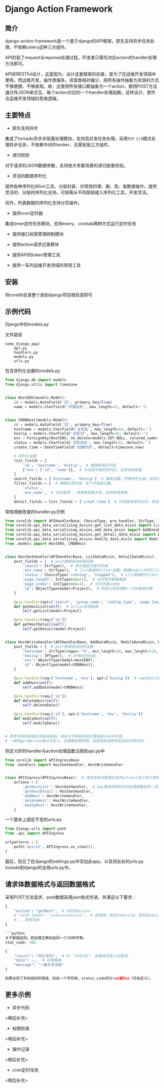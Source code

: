 # Django Action Framework

## 简介

django-action-framework是一个基于django的API框架，原生支持异步任务处理，不依赖celery这种三方组件。

API封装了request与reponse处理过程，开发者只需写对应action的handler处理方法即可。

API非RESTful设计，这是因为，设计这套框架的初衷，是为了在运维开发领域中使用。而运维开发，操作类偏多，资源类相对偏少，把所有操作抽象为资源的方式不够便捷、不够直观。故，这里把所有接口都抽象为一个action，都用POST方法通过传JSON来交互，每个action对应的一个handler处理函数。这样设计，更符合运维开发领域的思维逻辑。

## 主要特点

* 原生支持异步

集成了tornado异步非阻塞处理模块，支持高并发任务处理。采用`TCP C/S`模式处理异步任务，不依赖中间件broker，无需安装三方组件。

* 递归校验

对于请求的JSON数据参数，支持绝大多数场景的递归嵌套校验。

* 灵活的数据序列化

提供各种序列化Mixin工具，分层封装，对常规的增、删、改、查数据操作，提供灵活的、分层的序列化支持。可按需从不同层级接入序列化工具，开发灵活。

另外，列表数据的序列化支持分页操作。

* 提供cron定时器

集成timer定时任务模块，支持every、crontab两种方式运行定时任务

* 提供接口权限管理控制模块

* 提供action请求记录模块

* 提供API的token管理工具

* 提供一系列运维开发领域的常用工具

## 安装

将corelib目录整个放到django项目根目录即可

## 示例代码

Django中的models.py

文件路径

```script
some_django_app/
    api.py
    handlers.py
    models.py
    urls.py
```

包含序列化设置的models.py

```python
from django.db import models
from django.utils import timezone


class HostENV(models.Model):
    id = models.AutoField('ID', primary_key=True)
    name = models.CharField('环境名称', max_length=32, default='')


class CMDBHost(models.Model):
    id = models.AutoField('ID', primary_key=True)
    hostname = models.CharField('主机名', max_length=64, default='')
    hostip = models.CharField('主机IP', max_length=32, default='')
    env = ForeignKey(HostENV, on_delete=models.SET_NULL, related_name='hosts', null=True)
    status = models.CharField('主机状态', max_length=32, default='')
    create_time = DateTimeField('创建时间', default=timezone.now)

    # 序列化设置
    list_fields = [
        'id', 'hostname', 'hostip',  # 直接取值的字段
        {'env': ['id', 'name']},  # 关系型字段的序列化，支持多级嵌套
    ]
    search_fields = ['hostname', 'hostip']  # 搜索设置。列表序列化器，将会在这两个字段中做模糊搜索，取并集。
    filter_fields = [  # 精确过滤字段，多个字段取交集。
        'status',
        'env.name',  # 关系型用'.'来串联层级关系，支持多级串联。
    ]
    detail_fields = list_fields + ['creat_time']  # 时间类型序列化时，将自动转换为对应格式的字符串，默认格式'%F %T'，支持自定义。

```

常规增删改查的handler.py示例

```python
from corelib import APIHandlerBase, ChoiceType, pre_handler, StrType, IntType, ObjectType, IPType
from corelib.api_data_serializing_mixins.get_list_data_mixin import ListDataMixin
from corelib.api_data_serializing_mixins.add_data_mixin import AddDataMixin
from corelib.api_data_serializing_mixins.get_detail_data_mixin import DetailDataMixin
from corelib.api_data_serializing_mixins.modify_data_mixin import ModifyDataMixin
from .models import HostENV, CMDBHost


class HostGetHandler(APIHandlerBase, ListDataMixin, DetailDataMixin):
    post_fields = {  # post数据自动校验设置
        'search': StrType(),  # 表示接受任意字符串
        'env.name': StrType(),  # list数据的filter设置。需跟models中的filter_fields保持一致。
        'status': ChoiceType('running', 'stopped'),  # list数据的filter设置。只能传递这两个值之一，否则校验返回失败
        'page_length': IntType(min=1),  # 分页单页数据条数
        'page_index': IntType(min=1),  # 分页页面index
        'id': ObjectType(model=Project),  # 校验之后将得到一个db数据对象
    }

    @pre_handler(opt=['search', 'group.name', 'coding_type', 'page_length', 'page_index'])
    def getHostList(self):  # action处理函数
        self.getList(model=Project)

    @pre_handler(req=['id'])
    def getHostDetail(self):
        self.getDetail(model=Project)


class HostWriteHandler(APIHandlerBase, AddDataMixin, ModifyDataMixin, DetailDataMixin):
    post_fields = {  # post数据自动校验设置
        'hostname': StrType(regex='^H', min_length=16, max_length=32),  # 必须以H开头，长度介于16到32的字符串
        'hostip': IPType(),  # IP格式的校验。
        'env': ObjectType(model=HostENV),
        'id': ObjectType(model=CMDBHost),
    }

    @pre_handler(req=['hostname', 'env'], opt=['hostip'])  # req为post数据中必须提供的字段，opt为可选。不在这两个列表中的字段，将被自动忽略。
    def addHost(self):
        self.addData(model=CMDBHost)

    @pre_handler(req=['id'])
    def deleteHost(self):
        self.deleteData()

    @pre_handler(req=['id'], opt=['hostname', 'env', 'hostip'])
    def modiyHost(self):
        self.modifyData()


# 更多字段校验格式请查阅源码。自定义字段校验格式需满足check约定。
# 一般将get和write做分开定义，方便做权限控制。权限控制请参考后续的示例代码。

```

将定义好的handler与action处理函数注册到api.py中

```python
from corelib import APIIngressBase
from .handlers import HostGetHandler, HostWriteHandler


class APIIngress(APIIngressBase):  # 请求会自动根据此处的actions定义来分发到handler
    actions = {
        'getHostList': HostGetHandler,  # key需保持和实际的处理函数名称一至。
        'getHostDetail': HostGetHandler,
        'addHost': HostWriteHandler,
        'deleteHost': HostWriteHandler,
        'modiyHost': HostWriteHandler,
    }

```

一个基本上固定不变的urls.py

```python
from django.urls import path
from .api import APIIngress

urlpatterns = [
    path('api/v1', APIIngress.as_view()),
]

```

最后，别忘了在django的settings.py中添加此app，以及将此处的urls.py include到django的全局urls.py中。

## 请求体数据格式与返回数据格式

采用POST方法请求，post数据采用json格式传递，并满足以下要求：

```python
{
    "action": "getHost",  # 对应的action
    # "auth_token": "xxxxxxxxxxxxxx",  # 若提供，则走token认证，否则走session认证。
    # ...其他字段
}

```python
关于数据返回，若处理正确则返回一个JSON字典。
stat_code: 200

{
    "result": "SUCCESS",  # Or "FAILED", 如果有内容上的错误。
    "data": ...  # 任意数据
    "message": "一条文字消息"
}

如果出现了系统级别的错误，则会一个字符串。status_code将为4xx或5xx（可自定义）。
```

## 更多示例

* 异步代码

<稍后补充>

* 权限检查

<稍后补充>

* 操作记录

<稍后补充>

* cron定时任务

<稍后补充>
